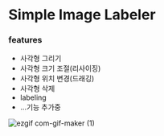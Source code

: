 # Simple Image Labeler

<h3>features</h3>
<ul>
  <li>사각형 그리기</li>
  <li>사각형 크기 조절(리사이징)</li>
  <li>사각형 위치 변경(드래깅)</li>
  <li>사각형 삭제</li>
  <li>labeling</li>
  <li>...기능 추가중</li>
</ul>

![ezgif com-gif-maker (1)](https://user-images.githubusercontent.com/61869246/161209630-60bc82e6-1cd1-41ff-bfd8-9e0de7ccdd50.gif)

